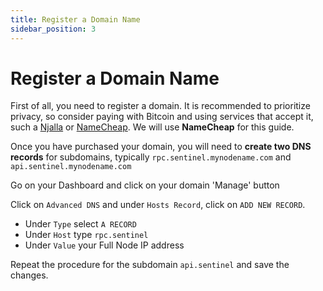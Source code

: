 ```yaml
---
title: Register a Domain Name
sidebar_position: 3
---
```


# Register a Domain Name

First of all, you need to register a domain. It is recommended to prioritize privacy, so consider paying with Bitcoin and using services that accept it, such a [Njalla](https://njal.la/) or [NameCheap](https://www.namecheap.com/). We will use **NameCheap** for this guide.

Once you have purchased your domain, you will need to **create two DNS records** for subdomains, typically `rpc.sentinel.mynodename.com` and `api.sentinel.mynodename.com`

Go on your Dashboard and click on your domain 'Manage' button

Click on `Advanced DNS` and under `Hosts Record`, click on `ADD NEW RECORD`.
- Under `Type` select `A RECORD`
- Under `Host` type `rpc.sentinel`
- Under `Value` your Full Node IP address

Repeat the procedure for the subdomain `api.sentinel` and save the changes.